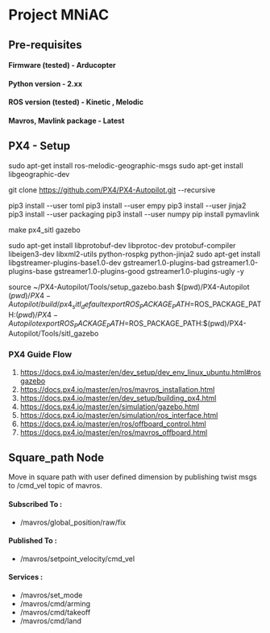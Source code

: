# Project MNiAC

## Pre-requisites

#### Firmware (tested) - Arducopter 
#### Python version - 2.xx
#### ROS version (tested) - Kinetic , Melodic
#### Mavros, Mavlink package - Latest

## PX4 - Setup

sudo apt-get install ros-melodic-geographic-msgs
sudo apt-get install libgeographic-dev 


git clone https://github.com/PX4/PX4-Autopilot.git --recursive


pip3 install --user toml
pip3 install --user empy
pip3 install --user jinja2
pip3 install --user packaging
pip3 install --user numpy
pip install pymavlink



make px4_sitl gazebo

sudo apt-get install libprotobuf-dev libprotoc-dev protobuf-compiler libeigen3-dev libxml2-utils python-rospkg python-jinja2
sudo apt-get install libgstreamer-plugins-base1.0-dev gstreamer1.0-plugins-bad gstreamer1.0-plugins-base gstreamer1.0-plugins-good gstreamer1.0-plugins-ugly -y


source ~/PX4-Autopilot/Tools/setup_gazebo.bash $(pwd)/PX4-Autopilot $(pwd)/PX4-Autopilot/build/px4_sitl_default
export ROS_PACKAGE_PATH=$ROS_PACKAGE_PATH:$(pwd)/PX4-Autopilot
export ROS_PACKAGE_PATH=$ROS_PACKAGE_PATH:$(pwd)/PX4-Autopilot/Tools/sitl_gazebo

### PX4 Guide Flow
1. https://docs.px4.io/master/en/dev_setup/dev_env_linux_ubuntu.html#rosgazebo
2. https://docs.px4.io/master/en/ros/mavros_installation.html
3. https://docs.px4.io/master/en/dev_setup/building_px4.html
4. https://docs.px4.io/master/en/simulation/gazebo.html
5. https://docs.px4.io/master/en/simulation/ros_interface.html
6. https://docs.px4.io/master/en/ros/offboard_control.html
7. https://docs.px4.io/master/en/ros/mavros_offboard.html

## Square_path Node

Move in square path with user defined dimension by publishing twist msgs to /cmd_vel topic of mavros.

#### Subscribed To : 
* /mavros/global_position/raw/fix

#### Published To :
* /mavros/setpoint_velocity/cmd_vel

#### Services :
* /mavros/set_mode
* /mavros/cmd/arming
* /mavros/cmd/takeoff
* /mavros/cmd/land

